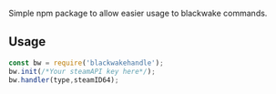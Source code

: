 Simple npm package to allow easier usage to blackwake commands.

## Usage

```js
const bw = require('blackwakehandle');
bw.init(/*Your steamAPI key here*/);
bw.handler(type,steamID64);
```

